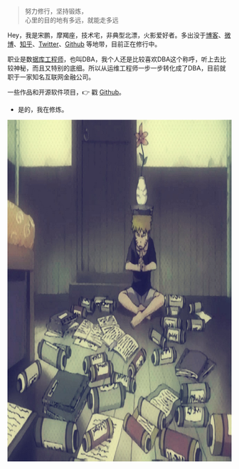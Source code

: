 > 努力修行，坚持锻炼，  
> 心里的目的地有多远，就能走多远

Hey，我是宋鹏，摩羯座，技术宅，非典型北漂，火影爱好者。多出没于[博客](https://boomballa.com)、[微博](weibo.com/314888685)、[知乎](https://www.zhihu.com/people/boomballa0418/activities)、[Twitter](https://twitter.com/Boomballa_/)、[Github](https://github.com/boomballa) 等地带，目前正在修行中。

职业是数[据库工程师](https://https://zh.wikipedia.org/wiki/DBA/)，也叫DBA，我个人还是比较喜欢DBA这个称呼，听上去比较神秘，而且又特别的底细。所以从运维工程师一步一步转化成了DBA，目前就职于一家知名互联网金融公司。

一些作品和开源软件项目，👉 戳 [Github](https://github.com/boomballa)。 


- 是的，我在修炼。

<img src="/img/about-me-training.jpg" height="768" width="1024">